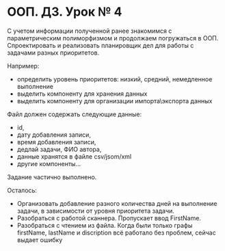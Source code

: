 # ООП. ДЗ. Урок № 4

С учетом информации полученной ранее знакомимся с параметрическим полиморфизмом и продолжаем погружаться в ООП.
Спроектировать и реализовать планировщик дел для работы с задачами разных приоритетов.

Например:
* определить уровень приоритетов: низкий, средний, немедленное выполнение
* выделить компоненту для хранения данных
* выделить компоненту для организации импорта\экспорта данных

Файл должен содержать следующие данные: 
* id, 
* дату добавления записи, 
* время добавления записи, 
* дедлай задачи, ФИО автора,
* данные хранятся в файле csv/jsom/xml
* другие компоненты...

Задание частично выполнено.

Осталось:
* Организовать добавление разного количества дней на выполнение задачи, в зависимости от уровня приоритета задачи.
* Разобраться с работой сканнера. Пропускает ввод FirstName.
* Разобраться с чтением из файла. Когда были только графы firstName, lastName и discription всё работало без проблем, сейчас выдает ошибку